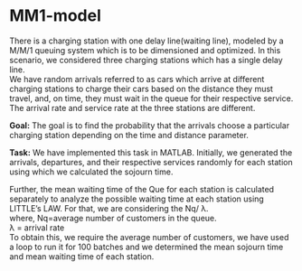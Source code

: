 # MM1-model
There is a charging station with one delay line(waiting line), modeled by a M/M/1 queuing system which is to be dimensioned and optimized. In this scenario, we considered three charging stations which has a single delay line.\
We have random arrivals referred to as cars which arrive at different charging stations to charge their cars based on the distance they must travel, and, on time, they must wait in the queue for their respective service. The arrival rate and service rate at the three stations are different. 

**Goal:**
The goal is to find the probability that the arrivals choose a particular charging station depending on the time and distance parameter.

**Task:**
We have implemented this task in MATLAB. Initially, we generated the arrivals, departures, and their respective services randomly for each station using which we calculated the sojourn time.

Further, the mean waiting time of the Que for each station is calculated separately to analyze the possible waiting time at each station using LITTLE’s LAW. For that, we are considering the Nq/ λ. \
where, Nq=average number of customers in the queue. \
       λ = arrival rate \
To obtain this, we require the average number of customers, we have used a loop to run it for 100 batches and we determined the mean sojourn time and mean waiting time of each station. 
